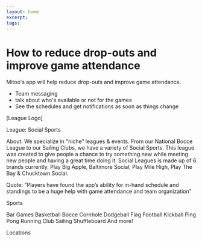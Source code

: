 ```yaml
---
layout: home
excerpt: 
tags: 
---
```


<h1>How to reduce drop-outs and improve game attendance</h1>

Mitoo's app will help reduce drop-outs and improve game attendance.

- Team messaging
- talk about who's available or not for the games
- See the schedules and get notifications as soon as things change




[League Logo]

League: Social Sports

About: We specialize in “niche” leagues & events. From our National Bocce League to our Sailing Clubs, we have a variety of Social Sports. This league was created to give people a chance to try something new while meeting new people and having a great time doing it. Social Leagues is made up of 6 brands currently. Play Big Apple, Baltimore Social, Play Mile High, Play The Bay & Chucktown Social.

Quote: "Players have found the app’s ability for in-hand schedule and standings to be a huge help with game attendance and team organization"

Sports

Bar Games
Basketball
Bocce
Cornhole
Dodgeball
Flag Football
Kickball
Ping Pong
Running Club
Sailing
Shuffleboard
And more!

Locations